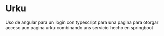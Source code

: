 # Urku
Uso de angular para un login con typescript para una pagina para otorgar acceso  aun pagina urku combinando uns servicio hecho en springboot

